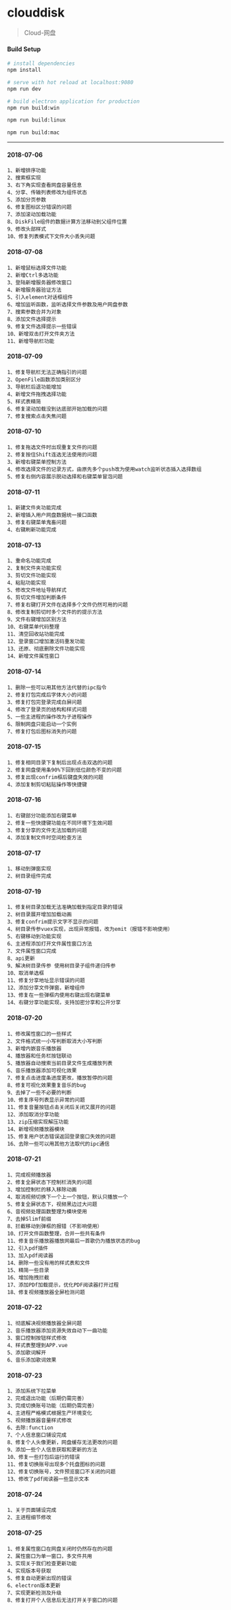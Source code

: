 # clouddisk

> Cloud-网盘

#### Build Setup

``` bash
# install dependencies
npm install

# serve with hot reload at localhost:9080
npm run dev

# build electron application for production
npm run build:win

npm run build:linux

npm run build:mac

```

---
#### 2018-07-06 
    1、新增排序功能
    2、搜索框实现
    3、右下角实现查看网盘容量信息
    4、分享、传输列表修改为组件状态
    5、添加分页参数
    6、修复图标区分错误的问题
    7、添加滚动加载功能
    8、DiskFile组件的数据计算方法移动到父组件位置
    9、修改头部样式
    10、修复列表模式下文件大小丢失问题
#### 2018-07-08
    1、新增鼠标选择文件功能
    2、新增Ctrl多选功能
    3、登陆新增服务器修改窗口
    4、新增服务器验证方法
    5、引入element对话框组件
    6、增加监听函数，监听选择文件参数及用户网盘参数
    7、搜索参数合并为对象
    8、添加文件选择提示
    9、修复文件选择提示一些错误
    10、新增双击打开文件夹方法
    11、新增导航栏功能
#### 2018-07-09
    1、修复导航栏无法正确指引的问题
    2、OpenFile函数添加类别区分
    3、导航栏后退功能增加
    4、新增文件拖拽选择功能
    5、样式表精简
    6、修复滚动加载没到达底部开始加载的问题
    7、修复搜索点击失焦问题
#### 2018-07-10
    1、修复拖选文件时出现重复文件的问题
    2、修复按住Shift连选无法使用的问题
    3、新增右键菜单控制方法
    4、修改选择文件的记录方式，由原先多个push改为使用watch监听状态插入选择数组
    5、修复右侧内容展示脱动选择和右键菜单冒泡问题
#### 2018-07-11
    1、新建文件夹功能完成
    2、新增插入用户网盘数据统一接口函数
    3、修复右键菜单鬼畜问题
    4、右键刷新功能完成
#### 2018-07-13
    1、重命名功能完成
    2、复制文件夹功能实现
    3、剪切文件功能实现
    4、粘贴功能实现
    5、修改文件地址导航样式
    6、剪切文件增加判断条件
    7、修复右键打开文件在选择多个文件仍然可用的问题
    8、修改复制剪切时多个文件的的提示方法
    9、文件右键增加区别方法
    10、右键菜单代码整理
    11、清空回收站功能完成
    12、登录窗口增加激活码重发功能
    13、还原、彻底删除文件功能实现
    14、新增文件属性窗口
#### 2018-07-14
    1、删除一些可以用其他方法代替的ipc指令
    2、修复打包完成后字体大小的问题
    3、修复打包完登录完成白屏问题
    4、修改了登录页的结构和样式问题
    5、一些主进程的操作改为子进程操作
    6、限制网盘只能启动一个实例
    7、修复打包后图标消失的问题
#### 2018-07-15
    1、修复相同目录下复制后出现点击双选的问题
    2、修复网盘使用条90%下回到低位颜色不变的问题
    3、修复出现confrim框后键盘失效的问题
    4、添加复制剪切粘贴操作等快捷键 
#### 2018-07-16
    1、右键部分功能添加右键菜单
    2、修复一些快捷键功能在不同环境下生效问题
    3、修复分享的文件无法加载的问题
    4、添加复制文件时空间检查方法
#### 2018-07-17
    1、移动到弹窗实现
    2、树目录组件完成
#### 2018-07-19
    1、修复树目录加载无法准确加载到指定目录的错误
    2、树目录展开增加加载动画
    3、修复confrim提示文字不显示的问题
    4、树目录传参vuex实现，出现异常报错，改为emit（报错不影响使用）
    5、右键移动到功能实现
    6、主进程添加打开文件属性窗口方法
    7、文件属性窗口完成
    8、api更新
    9、解决树目录传参 使用树目录子组件递归传参
    10、取消单选框
    11、修复分享地址显示错误的问题
    12、添加分享文件弹窗，新增组件
    13、修复在一些弹框内使用右键出现右键菜单
    14、右键分享功能实现，支持加密分享和公开分享
#### 2018-07-20
    1、修改属性窗口的一些样式
    2、文件格式统一小写判断取消大小写判断
    3、新增内嵌音乐播放器
    4、播放器和任务栏按钮联动
    5、播放器自动搜索当前目录文件生成播放列表
    6、音乐播放器添加可视化效果
    7、修复点击进度条进度更改，播放暂停的问题
    8、修复可视化效果重复音乐的bug
    9、去掉了一些不必要的判断
    10、修复序号列表显示异常的问题
    11、修复音量按钮点击关闭后关闭又展开的问题
    12、添加取消分享功能
    13、zip压缩实现解压功能
    14、新增视频播放器模块
    15、修复用户状态错误返回登录窗口失效的问题
    16、去除一些可以用其他方法取代的ipc通信
#### 2018-07-21
    1、完成视频播放器
    2、修复全屏状态下控制栏消失的问题
    3、增加控制栏的移入移除动画
    4、取消视频切换下一个上一个按钮，默认只播放一个
    5、修复全屏状态下，视频黑边过大问题
    6、音视频处理函数整理为模块使用
    7、去掉Slimf前缀
    8、拦截移动到弹框的报错（不影响使用）
    10、打开文件函数整理，合并一些共有条件
    11、修复音乐播放器播放网最后一首歌仍为播放状态的bug
    12、引入pdf插件
    13、加入pdf阅读器
    14、删除一些没有用的样式表和文件
    15、精简一些目录
    16、增加拖拽拦截
    17、添加PDf加载提示，优化PDF阅读器打开过程
    18、修复视频播放器全屏检测问题
#### 2018-07-22
    1、彻底解决视频播放器全屏问题
    2、音乐播放器添加资源失效自动下一曲功能
    3、窗口控制按钮样式修改
    4、样式表整理到APP.vue
	5、添加歌词解开
	6、音乐添加歌词效果
#### 2018-07-23
    1、添加系统下拉菜单
    2、完成退出功能（后期仍需完善）
    3、完成切换账号功能（后期仍需完善）
    4、主进程严格模式根据生产环境变化
    5、视频播放器音量样式修改
    6、去除:function
    7、个人信息窗口铺设完成
    8、修复个人头像更新，网盘缓存无法更改的问题
    9、添加一些个人信息获取和更新的方法
    10、修复一些打包后运行的错误
    11、修复切换账号出现多个托盘图标的问题
    12、修复切换账号，文件预览窗口不关闭的问题
    13、修改了pdf阅读器一些显示文本
#### 2018-07-24
    1、关于页面铺设完成
    2、主进程细节修改
#### 2018-07-25
    1、修复属性窗口在网盘关闭时仍然存在的问题
    2、属性窗口为单一窗口，多文件共用
    3、实现关于我们检查更新功能
    4、实现版本号获取
    5、修复自动更新出现的错误
    6、electron版本更新
    7、实现更新检测及升级
    8、修复打开个人信息后无法打开关于窗口的问题
